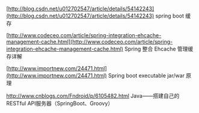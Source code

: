 [http://blog.csdn.net/u012702547/article/details/54142243](http://blog.csdn.net/u012702547/article/details/54142243)   spring boot 缓存

[http://www.codeceo.com/article/spring-integration-ehcache-management-cache.html](http://www.codeceo.com/article/spring-integration-ehcache-management-cache.html)   Spring 整合 Ehcache 管理缓存详解

[http://www.importnew.com/24471.html](http://www.importnew.com/24471.html)   Spring boot executable jar/war 原理

http://www.cnblogs.com/Fndroid/p/6105482.html   Java——搭建自己的RESTful API服务器（SpringBoot、Groovy）

